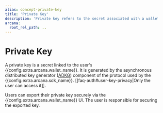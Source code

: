 ```yaml
---
alias: concept-private-key
title: 'Private Key'
description: 'Private key refers to the secret associated with a wallet address required for signing blockchain transactions.'
arcana:
  root_rel_path: ..
---
```


# Private Key 

A private key is a secret linked to the user's {{config.extra.arcana.wallet_name}}. It is generated by the asynchronous distributed key generator ([ADKG]({{page.meta.arcana.root_rel_path}}/concepts/adkg.md)) component of the protocol used by the {{config.extra.arcana.sdk_name}}. [[faq-auth#user-key-privacy|Only the user can access it]].

Users can export their private key securely via the {{config.extra.arcana.wallet_name}} UI. The user is responsible for securing the exported key.
